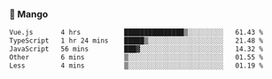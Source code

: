 ### 🥭 Mango

<!--START_SECTION:waka-->

```txt
Vue.js       4 hrs           ███████████████▒░░░░░░░░░   61.43 %
TypeScript   1 hr 24 mins    █████▒░░░░░░░░░░░░░░░░░░░   21.48 %
JavaScript   56 mins         ███▓░░░░░░░░░░░░░░░░░░░░░   14.32 %
Other        6 mins          ▒░░░░░░░░░░░░░░░░░░░░░░░░   01.55 %
Less         4 mins          ▒░░░░░░░░░░░░░░░░░░░░░░░░   01.19 %
```

<!--END_SECTION:waka-->
